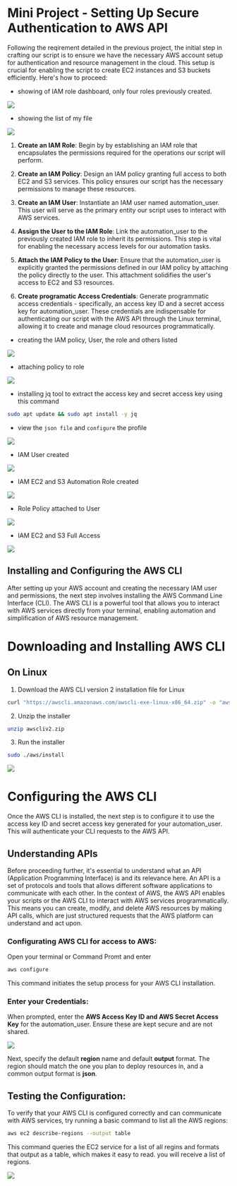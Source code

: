 # Mini Project - Setting Up Secure Authentication to AWS API

Following the reqirement detailed in the previous project, the initial step in crafting our script is to ensure we have the necessary AWS account setup for authentication and resource management in the cloud. This setup is crucial for enabling the script to create EC2 instances and S3 buckets efficiently. Here's how to proceed:

- showing of IAM role dashboard, only four roles previously created.

![](./Images/1.%20IAM-roles.png)

- showing the list of my file

![](./Images/3.%20list%20of%20files.png)

1. **Create an IAM Role**: Begin by by establishing an IAM role that encapsulates the permissions required for the operations our script will perform.

2. **Create an IAM Policy**: Design an IAM policy granting full access to both EC2 and S3 services. This policy ensures our script has the necessary permissions to manage these resources.

3. **Create an IAM User**: Instantiate an IAM user named automation_user. This user will serve as the primary entity our script uses to interact with AWS services.

4. **Assign the User to the IAM Role**: Link the automation_user to the previously created IAM role to inherit its permissions. This step is vital for enabling the necessary access levels for our automation tasks.

5. **Attach the IAM Policy to the User**: Ensure that the automation_user is explicitly granted the permissions defined in our IAM policy by attaching the policy directly to the user. This attachment solidifies the user's access to EC2 and S3 resources.

6. **Create programatic Access Credentials**: Generate programmatic access credentials - specifically, an access key ID and a secret access key for automation_user. These credentials are indispensable for authenticating our script with the AWS API through the Linux terminal, allowing it to create and manage cloud resources programmatically.

- creating the IAM policy, User, the role and others listed

![](./Images/4.%20setup-IAM.png)

- attaching policy to role

![](./Images/5.%20install-yjq.png)

- installing jq tool to extract the access key and secret access key using this command 

``` bash
sudo apt update && sudo apt install -y jq
```

- view the `json file` and `configure` the profile

![](./Images/6.%20credential-json.png)


- IAM User created

![](./Images/7.%20user-created-inAWS.png)


- IAM EC2 and S3 Automation Role created

![](./Images/8.%20role-createdAWS.png)


- Role Policy attached to User

![](./Images/9.%20roles-permission.png)


- IAM EC2 and S3 Full Access

![](./Images/10.%20full-access.png)



## Installing and Configuring the AWS CLI

After setting up your AWS account and creating the necessary IAM user and permissions, the next step involves installing the AWS Command Line Interface (CLI). The AWS CLI is a powerful tool that allows you to interact with AWS services directly from your terminal, enabling automation and simplification of AWS resource management.

# Downloading and Installing AWS CLI

## On Linux

1. Download the AWS CLI version 2 installation file for Linux

``` bash 
curl "https://awscli.amazonaws.com/awscli-exe-linux-x86_64.zip" -o "awscliv2.zip"
```

2. Unzip the installer

``` bash
unzip awscliv2.zip
```

3. Run the installer

``` bash 
sudo ./aws/install
```

![](./Images/2.%20aws--version.png)


# Configuring the AWS CLI

Once the AWS CLI is installed, the next step is to configure it to use the access key ID and secret access key generated for your automation_user. This will authenticate your CLI requests to the AWS API.

## Understanding APIs

Before proceeding further, it's essential to understand what an API (Application Programming Interface) is and its relevance here. An API is a set of protocols and tools that allows different software applications to communicate with each other. In the context of AWS, the AWS API enables your scripts or the AWS CLI to interact with AWS services programmatically. This means you can create, modify, and delete AWS resources by making API calls, which are just structured requests that the AWS platform can understand and act upon.

### Configurating AWS CLI for access to AWS:

Open your terminal or Command Promt and enter

``` bash 
aws configure
```

This command initiates the setup process for your AWS CLI installation.

### Enter your Credentials:

When prompted, enter the **AWS Access Key ID and AWS Secret Access Key** for the automation_user. Ensure these are kept secure and are not shared.

![](./Images/10a.%20AWS-Config.png)


Next, specify the default **region** name and default **output** format. 
The region should match the one you plan to deploy resources in, and a common output format is **json**.


## Testing the Configuration:

To verify that your AWS CLI is configured correctly and can communicate with AWS services, try running a basic command to list all the AWS regions:


``` bash
aws ec2 describe-regions --output table
```

This command queries the EC2 service for a list of all regins and formats that output as a table, which makes it easy to read. you will receive a list of regions.


![](./Images/11.%20table.png)

